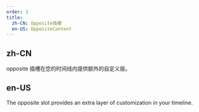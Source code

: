 ```yaml
---
order: 3
title:
  zh-CN: Opposite插槽
  en-US: OppositeContent
---
```


## zh-CN

opposite 插槽在您的时间线内提供额外的自定义层。

## en-US

The opposite slot provides an extra layer of customization in your timeline.
